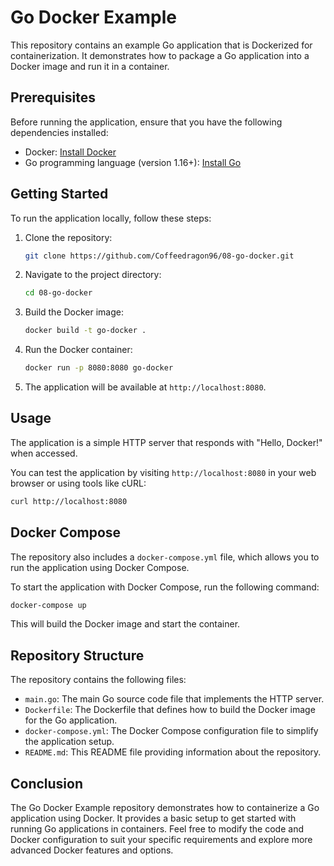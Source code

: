# Go Docker Example

This repository contains an example Go application that is Dockerized for containerization. It demonstrates how to package a Go application into a Docker image and run it in a container.

## Prerequisites

Before running the application, ensure that you have the following dependencies installed:

- Docker: [Install Docker](https://docs.docker.com/get-docker/)
- Go programming language (version 1.16+): [Install Go](https://golang.org/doc/install)

## Getting Started

To run the application locally, follow these steps:

1. Clone the repository:

   ```bash
   git clone https://github.com/Coffeedragon96/08-go-docker.git
   ```

2. Navigate to the project directory:

   ```bash
   cd 08-go-docker
   ```

3. Build the Docker image:

   ```bash
   docker build -t go-docker .
   ```

4. Run the Docker container:

   ```bash
   docker run -p 8080:8080 go-docker
   ```

5. The application will be available at `http://localhost:8080`.

## Usage

The application is a simple HTTP server that responds with "Hello, Docker!" when accessed.

You can test the application by visiting `http://localhost:8080` in your web browser or using tools like cURL:

```bash
curl http://localhost:8080
```

## Docker Compose

The repository also includes a `docker-compose.yml` file, which allows you to run the application using Docker Compose.

To start the application with Docker Compose, run the following command:

```bash
docker-compose up
```

This will build the Docker image and start the container.

## Repository Structure

The repository contains the following files:

- `main.go`: The main Go source code file that implements the HTTP server.
- `Dockerfile`: The Dockerfile that defines how to build the Docker image for the Go application.
- `docker-compose.yml`: The Docker Compose configuration file to simplify the application setup.
- `README.md`: This README file providing information about the repository.

## Conclusion

The Go Docker Example repository demonstrates how to containerize a Go application using Docker. It provides a basic setup to get started with running Go applications in containers. Feel free to modify the code and Docker configuration to suit your specific requirements and explore more advanced Docker features and options.

